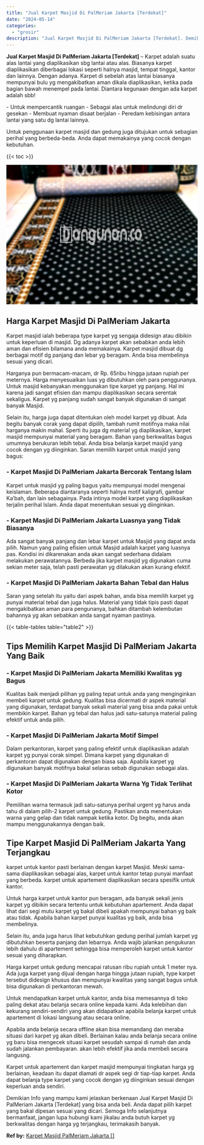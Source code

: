 ```yaml
---
title: "Jual Karpet Masjid Di PalMeriam Jakarta [Terdekat]"
date: "2024-05-14"
categories: 
  - "grosir"
description: "Jual Karpet Masjid Di PalMeriam Jakarta [Terdekat]. Demikian Info yang mampu kami jelaskan berkenaan Jual Karpet Masjid Di PalMeriam Jakarta [Terdekat] yan..."
---
```


**Jual Karpet Masjid Di PalMeriam Jakarta \[Terdekat\]** – Karpet adalah suatu alas lantai yang diaplikasikan sbg lantai atau alas. Biasanya karpet diaplikasikan diberbagai lokasi seperti halnya masjid, tempat tinggal, kantor dan lainnya. Dengan adanya. Karpet di sebelah atas lantai biasanya mempunyai bulu yg mengakibatkan aman dikala diaplikasikan, ketika pada bagian bawah menempel pada lantai. Diantara kegunaan dengan ada karpet adalah sbb!

\- Untuk mempercantik ruangan - Sebagai alas untuk melindungi diri dr gesekan - Membuat nyaman disaat berjalan - Peredam kebisingan antara lantai yang satu dg lantai lainnya.

Untuk penggunaan karpet masjid dan gedung juga ditujukan untuk sebagian perihal yang berbeda-beda. Anda dapat memakainya yang cocok dengan kebutuhan.

{{< toc >}}

![Jual Karpet Masjid Di PalMeriam Jakarta [Terdekat]](/images/grosir-karpet-murah-47.png)

## Harga Karpet Masjid Di PalMeriam Jakarta

Karpet masjid ialah beberapa type karpet yg sengaja didesign atau dibikin untuk keperluan di masjid. Dg adanya karpet akan sebabkan anda lebih aman dan efisien bilamana anda memakainya. Karpet masjid dibuat dg berbagai motif dg panjang dan lebar yg beragam. Anda bisa membelinya sesuai yang dicari.

Harganya pun bermacam-macam, dr Rp. 65ribu hingga jutaan rupiah per meternya. Harga menyesuaikan luas yg dibutuhkan oleh para penggunanya. Untuk masjid kebanyakan menggunakan tipe karpet yg panjang. Hal ini karena jadi sangat efisien dan mampu diaplikasikan secara serentak sekaligus. Karpet yg panjang sudah sangat banyak digunakan di sangat banyak Masjid.

Selain itu, harga juga dapat ditentukan oleh model karpet yg dibuat. Ada begitu banyak corak yang dapat dipilih, tambah rumit motifnya maka nilai harganya makin mahal. Sperti itu juga dg material yg diaplikasikan, karpet masjid mempunyai material yang beragam. Bahan yang berkwalitas bagus umumnya berukuran lebih tebal. Anda bisa belanja karpet masjid yang cocok dengan yg diinginkan. Saran memilih karpet untuk masjid yang bagus:

### \- Karpet Masjid Di PalMeriam Jakarta Bercorak Tentang Islam

Karpet untuk masjid yg paling bagus yaitu mempunyai model mengenai keislaman. Beberapa diantaranya seperti halnya motif kaligrafi, gambar Ka’bah, dan lain sebagainya. Pada intinya model karpet yang diaplikasikan terjalin perihal Islam. Anda dapat menentukan sesuai yg diinginkan.

### \- Karpet Masjid Di PalMeriam Jakarta Luasnya yang Tidak Biasanya

Ada sangat banyak panjang dan lebar karpet untuk Masjid yang dapat anda pilih. Namun yang paling efisien untuk Masjid adalah karpet yang luasnya pas. Kondisi ini dikarenakan anda akan sangat sederhana didalam melakukan perawatannya. Berbeda jika karpet masjid yg digunakan cuma sekian meter saja, telah pasti perawatan yg dilakukan akan kurang efektif.

### \- Karpet Masjid Di PalMeriam Jakarta Bahan Tebal dan Halus

Saran yang setelah itu yaitu dari aspek bahan, anda bisa memilih karpet yg punyai material tebal dan juga halus. Material yang tidak tipis pasti dapat mengakibatkan aman para pengunanya, bahkan ditambah kelembutan bahannya yg akan sebabkan anda sangat nyaman pastinya.

{{< table-tables table="table2" >}}

## Tips Memilih Karpet Masjid Di PalMeriam Jakarta Yang Baik

### \- Karpet Masjid Di PalMeriam Jakarta Memiliki Kwalitas yg Bagus

Kualitas baik menjadi pilihan yg paling tepat untuk anda yang menginginkan membeli karpet untuk gedung. Kualitas bisa dicermati dr aspek material yang digunakan, terdapat banyak sekali material yang bisa anda pakai untuk membikin karpet. Bahan yg tebal dan halus jadi satu-satunya material paling efektif untuk anda pilih.

### \- Karpet Masjid Di PalMeriam Jakarta Motif Simpel

Dalam perkantoran, karpet yang paling efektif untuk diaplikasikan adalah karpet yg punyai corak simpel. Dimana karpet yang digunakan di perkantoran dapat digunakan dengan biasa saja. Apabila karpet yg digunakan banyak motifnya bakal selaras sebab digunakan sebagai alas.

### \- Karpet Masjid Di PalMeriam Jakarta Warna Yg Tidak Terlihat Kotor

Pemilihan warna termasuk jadi satu-satunya perihal urgent yg harus anda tahu di dalam pilih-2 karpet untuk gedung. Pastikan anda menentukan warna yang gelap dan tidak nampak ketika kotor. Dg begitu, anda akan mampu menggunakannya dengan baik.

## Tipe Karpet Masjid Di PalMeriam Jakarta Yang Terjangkau

karpet untuk kantor pasti berlainan dengan karpet Masjid. Meski sama-sama diaplikasikan sebagai alas, karpet untuk kantor tetap punyai manfaat yang berbeda. karpet untuk apartement diaplikasikan secara spesifik untuk kantor.

Untuk harga karpet untuk kantor pun beragam, ada banyak sekali jenis karpet yg dibikin secara tertentu untuk kebutuhan apartement. Anda dapat lihat dari segi mutu karpet yg bakal dibeli apakah mempunyai bahan yg baik atau tidak. Apabila bahan karpet punyai kualitas yg baik, anda bisa membelinya.

Selain itu, anda juga harus lihat kebutuhkan gedung perihal jumlah karpet yg dibutuhkan beserta panjang dan lebarnya. Anda wajib jalankan pengukuran lebih dahulu di apartement sehingga bisa memperoleh karpet untuk kantor sesuai yang diharapkan.

Harga karpet untuk gedung mencapai ratusan ribu rupiah untuk 1 meter nya. Ada juga karpet yang dijual dengan harga hingga jutaan rupiah, type karpet tersebut didesign khusus dan mempunyai kwalitas yang sangat bagus untuk bisa digunakan di perkantoran mewah.

Untuk mendapatkan karpet untuk kantor, anda bisa memesannya di toko paling dekat atau belanja secara online kepada kami. Ada kelebihan dan kekurang sendiri-sendiri yang akan didapatkan apabila belanja karpet untuk apartement di lokasi langsung atau secara online.

Apabila anda belanja secara offline akan bisa memandang dan meraba situasi dari karpet yg akan dibeli. Berlainan kalau anda belanja secara online yg baru bisa mengecek situasi karpet sesudah sampai di rumah dan anda sudah jalankan pembayaran. akan lebih efektif jika anda membeli secara langusng.

Karpet untuk apartement dan karpet masjid mempunyai tingkatan harga yg berlainan, keadaan itu dapat diamati dr aspek segi dr tiap-tiap karpet. Anda dapat belanja type karpet yang cocok dengan yg diinginkan sesuai dengan keperluan anda sendiri.

Demikian Info yang mampu kami jelaskan berkenaan Jual Karpet Masjid Di PalMeriam Jakarta \[Terdekat\] yang bisa anda beli. Anda dapat pilih karpet yang bakal dipesan sesuai yang dicari. Semoga Info selanjutnya bermanfaat, jangan lupa hubungi kami jikalau anda butuh karpet yg berkwalitas dengan harga yg terjangkau, terimakasih banyak.

**Ref by:**  [Karpet Masjid PalMeriam Jakarta []](https://id.wikipedia.org/wiki/Karpet)
